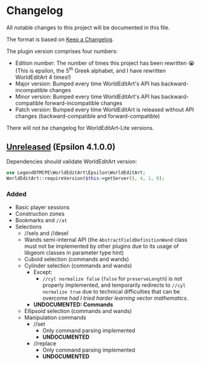 # Changelog
<!-- Uses format from https://github.com/olivierlacan/keep-a-changelog/blob/master/CHANGELOG.md -->
All notable changes to this project will be documented in this file.

The format is based on [Keep a Changelog](http://keepachangelog.com/en/1.0.0/).

The plugin version comprises four numbers:
- Edition number: The number of times this project has been rewritten :sob: (This is epsilon, the 5<sup>th</sup> Greek alphabet, and I have rewritten WorldEditArt 4 times!)
- Major version: Bumped every time WorldEditArt's API has backward-incompatible changes
- Minor version: Bumped every time WorldEditArt's API has backward-compatible forward-incompatible changes
- Patch version: Bumped every time WorldEditArt is released without API changes (backward-compatible and forward-compatible)

There will not be changelog for WorldEditArt-Lite versions.

## [Unreleased] (Epsilon 4.1.0.0)
Dependencies should validate WorldEditArt version:

```php
use LegendOfMCPE\WorldEditArt\Epsilon\WorldEditArt;
WorldEditArt::requireVersion($this->getServer(), 4, 1, 0);
```

### Added
- Basic player sessions
- Construction zones
- Bookmarks and `//at`
- Selections
  - //sels and //desel
  - Wands semi-internal API (the `AbstractFieldDefinitionWand` class must not be implemented by other plugins due to its usage of libgeom classes in parameter type hint)
  - Cuboid selection (commands and wands)
  - Cylinder selection (commands and wands)
    - Except:
      - `//cyl normalize false` (`false` for `preserveLength`) is not properly implemented, and temporarily redirects to `//cyl normalize true` due to technical difficulties that can be overcome _had I tried harder learning vector mathematics_.
    - **UNDOCUMENTED: Commands**
  - Ellipsoid selection (commands and wands)
  - Manipulation commands
    - //set
      - Only command parsing implemented
      - **UNDOCUMENTED**
    - //replace
      - Only command parsing implemented
      - **UNDOCUMENTED**

[Unreleased]: https://github.com/LegendOfMCPE/WorldEditArt/compare/delta/v3.0...HEAD
